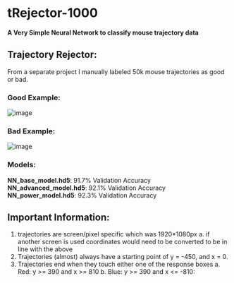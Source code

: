 # tRejector-1000
**A Very Simple Neural Network to classify mouse trajectory data**

## Trajectory Rejector:
From a separate project I manually labeled 50k mouse trajectories as good or bad.

### Good Example:
![image](https://github.com/Ibrahim-V-Arslan/T_rejector-1000/assets/54143433/e0e6101d-9ffa-43f9-bd83-0ce35e536619)

### Bad Example:
![image](https://github.com/Ibrahim-V-Arslan/T_rejector-1000/assets/54143433/b0edb5f9-de38-4096-9994-1ade6f746dc4)

### Models:
**NN_base_model.hd5**: 91.7% Validation Accuracy
**NN_advanced_model.hd5**: 92.1% Validation Accuracy
**NN_power_model.hd5**: 92.3% Validation Accuracy


## Important Information:

1. trajectories are screen/pixel specific which was 1920*1080px
   a. if another screen is used coordinates would need to be converted to be in line with the above
3. Trajectories (almost) always have a starting point of y = -450, and  x = 0.
5. Trajectories end when they touch either one of the response boxes
   a. Red: y >= 390 and x >= 810
   b. Blue: y >= 390 and x <= -810:
